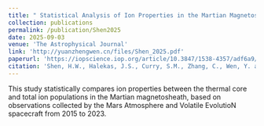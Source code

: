 ```yaml
---
title: " Statistical Analysis of Ion Properties in the Martian Magnetosheath Based on MAVEN Observations: A Comparison of Core and Total Ion Populations"
collection: publications
permalink: /publication/Shen2025
date: 2025-09-03
venue: 'The Astrophysical Journal'
link: 'http://yuanzhengwen.cn/files/Shen_2025.pdf'
paperurl: 'https://iopscience.iop.org/article/10.3847/1538-4357/adf6a9/meta'
citation: 'Shen, H.W., Halekas, J.S., Curry, S.M., Zhang, C., Wen, Y. and Espley, J.R., 2025. Statistical Analysis of Ion Properties in the Martian Magnetosheath Based on MAVEN Observations: A Comparison of Core and Total Ion Populations. The Astrophysical Journal, 990(2), p.115.'
---
```

This study statistically compares ion properties between the thermal core and total ion populations in the Martian magnetosheath, based on observations collected by the Mars Atmosphere and Volatile EvolutioN spacecraft from 2015 to 2023.
